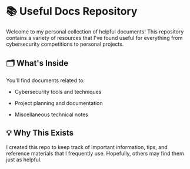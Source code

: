 # 📚 Useful Docs Repository

Welcome to my personal collection of helpful documents! This repository contains a variety of resources that I've found useful for everything from cybersecurity competitions to personal projects.

## 🗂️ What's Inside

You'll find documents related to:

- Cybersecurity tools and techniques
    
- Project planning and documentation
    
- Miscellaneous technical notes
    

## 💡 Why This Exists

I created this repo to keep track of important information, tips, and reference materials that I frequently use. Hopefully, others may find them just as helpful.
